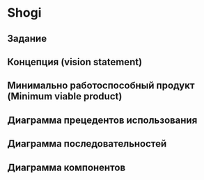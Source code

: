 # Shogi
## Задание
 
## Концепция (vision statement)

## Минимально работоспособный продукт (Minimum viable product)

## Диаграмма прецедентов использования

## Диаграмма последовательностей

## Диаграмма компонентов
